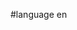 #language en


<div style="overflow:auto;height:1px;">
[http://9kjbig-penis.info/79551123/men-squishing-there-penis.html men squishing there penis]
[http://9klacne-killer.info/40298005/glenn-gart-connecticut-acne.html glenn gart connecticut acne]
[http://9kvviagra-cialis.info/06608137/viagra-dissolve-in-water.html viagra dissolve in water]
[http://9ktviagra-cialis.info/21857244/pepcid-ac-and-viagra.html pepcid ac and viagra]
[http://9kkacne-killer.info/21930421/acne-medication-online.html acne medication online]
[http://9kuviagra-cialis.info/65815082/thailand-viagra.html thailand viagra]
[http://9kbbig-penis.info/01777884/two-kinds-of-penis.html two kinds of penis]
[http://9kvviagra-cialis.info/06608137/viagra-how-to-get-over-the-counter.html viagra how to get over the counter]
[http://9kibig-penis.info/75822888/penis-device.html penis device]
[http://9kuviagra-cialis.info/03957634/viagra-and-alternative.html viagra and alternative]
[http://9kjbig-penis.info/22036009/stuff-to-do-with-penis.html stuff to do with penis]
[http://9kyviagra-cialis.info/08270060/price-of-viagra.html price of viagra]
[http://9krviagra-cialis.info/65722125/what-happens-when-a-guy-takes-viagra-and-alcohol.html what happens when a guy takes viagra and alcohol]
[http://9krviagra-cialis.info/81023363/viagra-uk.html viagra, uk]
[http://9kibig-penis.info/56960080/penis-bone-of-walrus.html penis bone of walrus]
[http://9ktviagra-cialis.info/88939705/viagra-review.html viagra review]
[http://9kcbig-penis.info/42530361/narrow-penis-shaft.html narrow penis shaft]
[http://9kxviagra-cialis.info/21890462/viagra-showers.html viagra showers]
[http://9kmacne-killer.info/01304915/skin-addiction-to-acne-products.html skin addiction to acne products]
[http://9kvviagra-cialis.info/06608137/viagra-the-blue-pill.html viagra the blue pill]
[http://9ktviagra-cialis.info/60048139/cialis-in-uk.html cialis in uk]
[http://9kdbig-penis.info/90380542/medical-humor-penis.html medical humor penis]
[http://9ktviagra-cialis.info/88939705/val-anax-viagra.html val anax viagra]
[http://9kvviagra-cialis.info/06608137/female-viagra-cream.html female viagra cream]
[http://9kvviagra-cialis.info/06608137/buy-viagra-online-add-url.html buy viagra online add url]
[http://9kuviagra-cialis.info/86744504/cheapest-generic-cialis.html cheapest generic cialis]
[http://9kdbig-penis.info/09686113/finger-fucking-a-penis.html finger fucking a penis]
[http://9kvviagra-cialis.info/79863386/viagra-durant-la-nuit.html viagra durant la nuit]
[http://9kgbig-penis.info/34973027/can-the-ass-hold-a-big-penis-.html can the ass hold a big penis ?]
[http://9knacne-killer.info/21745436/zoloft-acne.html zoloft + acne]
[http://9ktviagra-cialis.info/60048139/cialis-cloudy-rectal.html cialis cloudy rectal]
[http://9kdbig-penis.info/57089134/penis-exercizes.html penis exercizes]
[http://9kuviagra-cialis.info/37383610/viagra-abuse-college.html viagra abuse college]
[http://9kcbig-penis.info/63174046/masturbating-penis-shrinkage.html masturbating penis shrinkage]
[http://9kyviagra-cialis.info/56629132/sell-viagra-in-walmart.html sell viagra in walmart]
[http://9kyviagra-cialis.info/08270060/contact-viagra.html contact viagra]
[http://9kxviagra-cialis.info/73232446/cialis-multiple-sexual-attempts.html cialis multiple sexual attempts]
[http://9kcbig-penis.info/44032301/world-record-penis.html world record penis]
[http://9kyviagra-cialis.info/66957901/purdhase-cialis.html purdhase cialis]
[http://9kbbig-penis.info/48228478/insert-in-penis.html insert in penis]
[http://9kibig-penis.info/81748671/male-dog-with-exposed-penis.html male dog with exposed penis]
[http://9kyviagra-cialis.info/56629132/viagra-after-stroke.html viagra after stroke]
[http://9ksviagra-cialis.info/47670803/pharmacy-cialis.html pharmacy cialis]
[http://9kvviagra-cialis.info/79863386/naturlig-viagra.html naturlig viagra]
[http://9kmacne-killer.info/29406291/does-try-skin-cause-acne-.html does try skin cause acne?]
[http://9kvviagra-cialis.info/08911916/what-will-cialis-do-for-for-me.html what will cialis do for for me]
[http://9kgbig-penis.info/80659547/avarege-penis-size.html avarege penis size]
[http://9kibig-penis.info/75225227/young-penis-pics.html young penis pics]
[http://9kvviagra-cialis.info/79863386/discounted-viagra-products.html discounted viagra products]
[http://9kpacne-killer.info/55924614/dr-yang-acne-product.html dr yang acne product]
[http://9kyviagra-cialis.info/66957901/index.html cialis manufacture]
[http://9ktviagra-cialis.info/38044582/cialis-capsules.html cialis capsules]
[http://9kxviagra-cialis.info/16686507/buy-viagra-online.html buy viagra online]
[http://9ksviagra-cialis.info/87028924/index.html cialis usa]
[http://9ksviagra-cialis.info/13356644/four-bitching-babes-viagra-in-the-water.html four bitching babes viagra in the water]
[http://9koacne-killer.info/25826705/body-acne-home-remedy.html body acne home remedy]
[http://9ktviagra-cialis.info/21857244/source-for-viagra.html source for viagra]
[http://9kzviagra-cialis.info/83113329/whick-is-better-viagra-cialis-levitra.html whick is better viagra, cialis, levitra]
[http://9kyviagra-cialis.info/08270060/farmacia-viagra.html farmacia viagra]
[http://9ksviagra-cialis.info/47670803/tramadol-cialis-shipped-to-all-50-states.html tramadol cialis shipped to all 50 states]
[http://9kuviagra-cialis.info/37383610/men-using-viagra.html men using viagra]
[http://9kyviagra-cialis.info/38499272/mixing-cocaine-and-viagra.html mixing cocaine and viagra]
[http://9kzviagra-cialis.info/83113329/herbal-viagra-alternative.html herbal viagra alternative]
[http://9kuviagra-cialis.info/53295931/cutting-cialis.html cutting cialis]
[http://9kbbig-penis.info/48228478/john-wayne-bobbit-s-penis-pics.html john wayne bobbit's penis pics]
[http://9kcbig-penis.info/63174046/penis-mod.html penis mod]
[http://9kzviagra-cialis.info/66632281/budget-drugs-viagra.html budget drugs viagra]
[http://9kvviagra-cialis.info/79863386/viagra-medication.html viagra medication]
[http://9kcbig-penis.info/37883007/large-penis-porn.html large penis porn]
[http://9kqviagra-cialis.info/44267092/viagra-in-the-water.html viagra in the water]
[http://9krviagra-cialis.info/51674519/order-viagra-online-in-australia.html order viagra online in australia]
[http://9kvviagra-cialis.info/79863386/when-will-viagra-ba-generic-.html when will viagra ba generic?]
[http://9kjbig-penis.info/22036009/rapid-penis-growth.html rapid penis growth]
[http://9kxviagra-cialis.info/21890462/levitra-cialis-viagra-compare.html levitra cialis viagra compare]
[http://9koacne-killer.info/28721342/acne-scar-revision.html acne scar revision]
[http://9kvviagra-cialis.info/79863386/harmful-effects-of-viagra.html harmful effects of viagra]
[http://9kdbig-penis.info/76056256/harder-penis.html harder penis]
[http://9ksviagra-cialis.info/47528254/viagra-low-prices.html viagra low prices]
[http://9krviagra-cialis.info/31748671/does-cialis-work-for-women.html does cialis work for women]
[http://9kabig-penis.info/06809824/average-size-black-penis.html average size black penis]
[http://9kvviagra-cialis.info/45302321/viagra-25.html viagra 25]
[http://9kvviagra-cialis.info/45302321/discount-viagra-perscription-drug.html discount viagra perscription drug]
[http://9kcbig-penis.info/37883007/8-and-a-half-inch-penis.html 8 and a half inch penis]
[http://9kfbig-penis.info/61505769/exsersizing-your-penis-to-make-it-bigger.html exsersizing your penis to make it bigger]
[http://9kqviagra-cialis.info/47780137/les-nourritures-avec-viagra-de-nitrates.html les nourritures avec viagra de nitrates]
[http://9klacne-killer.info/94523741/home-remedies-to-remove-acne.html home remedies to remove acne]
[http://9kqviagra-cialis.info/56633083/best-sites-viagra-on-line.html best sites viagra on line]
[http://9kfbig-penis.info/53268936/penis-picture.html penis picture]
[http://9kvviagra-cialis.info/45302321/viagra-sales-on-line.html viagra sales on line]
[http://9krviagra-cialis.info/00443283/free-trail-viagra.html free trail viagra]
[http://9kvviagra-cialis.info/22687683/cialis-eye-blood-vessels.html cialis eye blood vessels]
[http://9kvviagra-cialis.info/45302321/viagra-lawsuits.html viagra lawsuits]
[http://9kqviagra-cialis.info/29273837/viagra-uk-with-perscirption.html viagra uk with perscirption]
[http://9kuviagra-cialis.info/51849200/viagra-kamagra-available-in-mumbai.html viagra kamagra available in mumbai]
[http://9kvviagra-cialis.info/45302321/viagra-in-the-treatment-of-ssri-sexual-dysfunction.html viagra in the treatment of ssri sexual dysfunction]
[http://9kxviagra-cialis.info/73232446/buy-cheap-farma-increadibly-bad-cialis-coupon-depression-drugs-feel.html buy cheap farma increadibly bad cialis coupon depression drugs feel]
[http://9kqviagra-cialis.info/29273837/female-viagra-products.html female viagra products]
[http://9kzviagra-cialis.info/66632281/viagra-other-countries.html viagra other countries]
[http://9kuviagra-cialis.info/03957634/viagra-philippine-sales-1998-1999.html viagra philippine sales 1998-1999]
[http://9kibig-penis.info/56960080/men-shaven-pictures-penis.html men shaven pictures penis]
</div>
